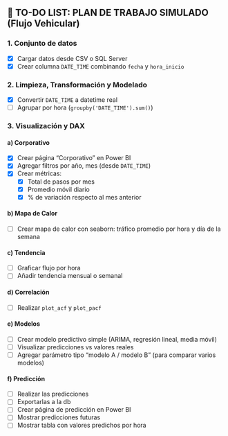 ## 📝 TO-DO LIST: PLAN DE TRABAJO SIMULADO (Flujo Vehicular)

### 1. **Conjunto de datos**
- [x] Cargar datos desde CSV o SQL Server
- [x] Crear columna `DATE_TIME` combinando `fecha` y `hora_inicio`

### 2. **Limpieza, Transformación y Modelado**
- [x] Convertir `DATE_TIME` a datetime real
- [ ] Agrupar por hora (`groupby('DATE_TIME').sum()`)

### 3. **Visualización y DAX**

#### a) Corporativo
- [X] Crear página “Corporativo” en Power BI
- [X] Agregar filtros por año, mes (desde `DATE_TIME`)
- [X] Crear métricas:
  - [X] Total de pasos por mes
  - [X] Promedio móvil diario
  - [X] % de variación respecto al mes anterior

#### b) Mapa de Calor
- [ ] Crear mapa de calor con seaborn: tráfico promedio por hora y día de la semana

#### c) Tendencia
- [ ] Graficar flujo por hora
- [ ] Añadir tendencia mensual o semanal

#### d) Correlación
- [ ] Realizar `plot_acf` y `plot_pacf`

#### e) Modelos
- [ ] Crear modelo predictivo simple (ARIMA, regresión lineal, media móvil)
- [ ] Visualizar predicciones vs valores reales
- [ ] Agregar parámetro tipo “modelo A / modelo B” (para comparar varios modelos)

#### f) Predicción
- [ ] Realizar las predicciones
- [ ] Exportarlas a la db
- [ ] Crear página de predicción en Power BI
- [ ] Mostrar predicciones futuras
- [ ] Mostrar tabla con valores predichos por hora
